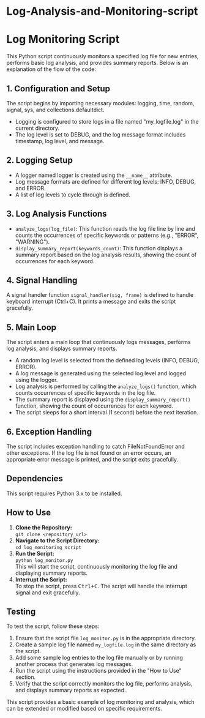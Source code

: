 # Log-Analysis-and-Monitoring-script
<!DOCTYPE html>
<html lang="en">
<head>
    <meta charset="UTF-8">
    <meta name="viewport" content="width=device-width, initial-scale=1.0">
    <title>Log Monitoring Script</title>
</head>
<body>

<h1>Log Monitoring Script</h1>

<p>This Python script continuously monitors a specified log file for new entries, performs basic log analysis, and provides summary reports. Below is an explanation of the flow of the code:</p>

<h2>1. Configuration and Setup</h2>

<p>The script begins by importing necessary modules: logging, time, random, signal, sys, and collections.defaultdict.</p>
<ul>
    <li>Logging is configured to store logs in a file named "my_logfile.log" in the current directory.</li>
    <li>The log level is set to DEBUG, and the log message format includes timestamp, log level, and message.</li>
</ul>

<h2>2. Logging Setup</h2>

<ul>
    <li>A logger named logger is created using the <code>__name__</code> attribute.</li>
    <li>Log message formats are defined for different log levels: INFO, DEBUG, and ERROR.</li>
    <li>A list of log levels to cycle through is defined.</li>
</ul>

<h2>3. Log Analysis Functions</h2>

<ul>
    <li><code>analyze_logs(log_file)</code>: This function reads the log file line by line and counts the occurrences of specific keywords or patterns (e.g., "ERROR", "WARNING").</li>
    <li><code>display_summary_report(keywords_count)</code>: This function displays a summary report based on the log analysis results, showing the count of occurrences for each keyword.</li>
</ul>

<h2>4. Signal Handling</h2>

<p>A signal handler function <code>signal_handler(sig, frame)</code> is defined to handle keyboard interrupt (Ctrl+C). It prints a message and exits the script gracefully.</p>

<h2>5. Main Loop</h2>

<p>The script enters a main loop that continuously logs messages, performs log analysis, and displays summary reports.</p>
<ul>
    <li>A random log level is selected from the defined log levels (INFO, DEBUG, ERROR).</li>
    <li>A log message is generated using the selected log level and logged using the logger.</li>
    <li>Log analysis is performed by calling the <code>analyze_logs()</code> function, which counts occurrences of specific keywords in the log file.</li>
    <li>The summary report is displayed using the <code>display_summary_report()</code> function, showing the count of occurrences for each keyword.</li>
    <li>The script sleeps for a short interval (1 second) before the next iteration.</li>
</ul>

<h2>6. Exception Handling</h2>

<p>The script includes exception handling to catch FileNotFoundError and other exceptions. If the log file is not found or an error occurs, an appropriate error message is printed, and the script exits gracefully.</p>

<h2>Dependencies</h2>

<p>This script requires Python 3.x to be installed.</p>

<h2>How to Use</h2>

<ol>
    <li><strong>Clone the Repository:</strong><br>
        <code>git clone &lt;repository_url&gt;</code></li>
    <li><strong>Navigate to the Script Directory:</strong><br>
        <code>cd log_monitoring_script</code></li>
    <li><strong>Run the Script:</strong><br>
        <code>python log_monitor.py</code><br>
        This will start the script, continuously monitoring the log file and displaying summary reports.</li>
    <li><strong>Interrupt the Script:</strong><br>
        To stop the script, press <kbd>Ctrl+C</kbd>. The script will handle the interrupt signal and exit gracefully.</li>
</ol>

<h2>Testing</h2>

<p>To test the script, follow these steps:</p>

<ol>
    <li>Ensure that the script file <code>log_monitor.py</code> is in the appropriate directory.</li>
    <li>Create a sample log file named <code>my_logfile.log</code> in the same directory as the script.</li>
    <li>Add some sample log entries to the log file manually or by running another process that generates log messages.</li>
    <li>Run the script using the instructions provided in the "How to Use" section.</li>
    <li>Verify that the script correctly monitors the log file, performs analysis, and displays summary reports as expected.</li>
</ol>

<p>This script provides a basic example of log monitoring and analysis, which can be extended or modified based on specific requirements.</p>

</body>
</html>
